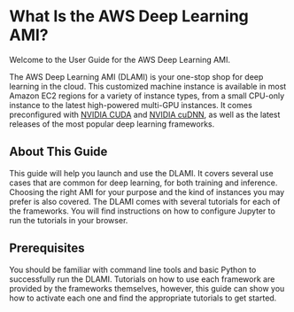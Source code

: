 # What Is the AWS Deep Learning AMI?<a name="what-is-dlami"></a>

Welcome to the User Guide for the AWS Deep Learning AMI\.

The AWS Deep Learning AMI \(DLAMI\) is your one\-stop shop for deep learning in the cloud\. This customized machine instance is available in most Amazon EC2 regions for a variety of instance types, from a small CPU\-only instance to the latest high\-powered multi\-GPU instances\. It comes preconfigured with [NVIDIA CUDA](https://developer.nvidia.com/cuda-zone) and [NVIDIA cuDNN](https://developer.nvidia.com/cudnn), as well as the latest releases of the most popular deep learning frameworks\.

## About This Guide<a name="guide-contents"></a>

This guide will help you launch and use the DLAMI\. It covers several use cases that are common for deep learning, for both training and inference\. Choosing the right AMI for your purpose and the kind of instances you may prefer is also covered\. The DLAMI comes with several tutorials for each of the frameworks\. You will find instructions on how to configure Jupyter to run the tutorials in your browser\. 

## Prerequisites<a name="prerequisites"></a>

You should be familiar with command line tools and basic Python to successfully run the DLAMI\. Tutorials on how to use each framework are provided by the frameworks themselves, however, this guide can show you how to activate each one and find the appropriate tutorials to get started\. 